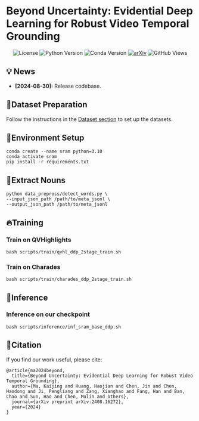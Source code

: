 
# Beyond Uncertainty: Evidential Deep Learning for Robust Video Temporal Grounding

<p align="center">
  <img src="https://img.shields.io/badge/license-MIT-brightgreen" alt="License">
  <img src="https://img.shields.io/badge/python-3.10-blue" alt="Python Version">
  <img src="https://img.shields.io/badge/conda-4.10.3-blue" alt="Conda Version">
  <a href="https://arxiv.org/abs/2408.16272"><img src="https://img.shields.io/badge/arXiv-2408.16272-red" alt="arXiv"></a>
<img src="https://komarev.com/ghpvc/?username=KaijingOfficial&repo=sram_vtg" alt="GitHub Views">
</p>

## 💡 News
- **[2024-08-30]:** Release codebase.  

## 🚀Dataset Preparation

Follow the instructions in the [Dataset section](https://github.com/showlab/UniVTG/blob/main/install.md#datasets) to set up the datasets.

## 🔨Environment Setup

```
conda create --name sram python=3.10
conda activate sram
pip install -r requirements.txt
```

## 📖Extract Nouns

```
python data_prepross/detect_words.py \
--input_json_path /path/to/meta_jsonl \
--output_json_path /path/to/meta_jsonl
```

## 🔥Training

### Train on QVHighlights

```
bash scripts/train/qvhl_ddp_2stage_train.sh
```

### Train on Charades

```
bash scripts/train/charades_ddp_2stage_train.sh
```

## 🤖Inference

### Inference on our checkpoint

```
bash scripts/inference/inf_sram_base_ddp.sh
```

## 🤝Citation

If you find our work useful, please cite:

```
@article{ma2024beyond,
  title={Beyond Uncertainty: Evidential Deep Learning for Robust Video Temporal Grounding},
  author={Ma, Kaijing and Huang, Haojian and Chen, Jin and Chen, Haodong and Ji, Pengliang and Zang, Xianghao and Fang, Han and Ban, Chao and Sun, Hao and Chen, Mulin and others},
  journal={arXiv preprint arXiv:2408.16272},
  year={2024}
}
```
